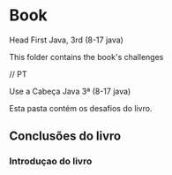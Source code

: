 # Book

Head First Java, 3rd (8-17 java)

This folder contains the book's challenges

// PT

Use a Cabeça Java 3ª (8-17 java)

Esta pasta contém os desafios do livro.

## Conclusões do livro

### Introduçao do livro
